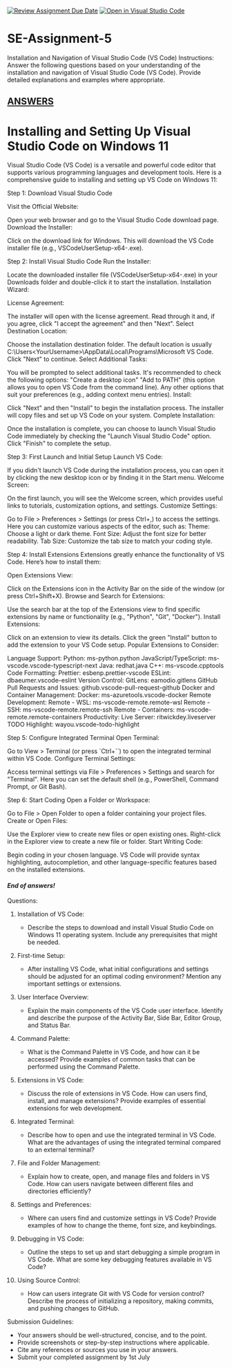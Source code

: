 [![Review Assignment Due Date](https://classroom.github.com/assets/deadline-readme-button-22041afd0340ce965d47ae6ef1cefeee28c7c493a6346c4f15d667ab976d596c.svg)](https://classroom.github.com/a/XoLGRbHq)
[![Open in Visual Studio Code](https://classroom.github.com/assets/open-in-vscode-2e0aaae1b6195c2367325f4f02e2d04e9abb55f0b24a779b69b11b9e10269abc.svg)](https://classroom.github.com/online_ide?assignment_repo_id=15296964&assignment_repo_type=AssignmentRepo)
# SE-Assignment-5
Installation and Navigation of Visual Studio Code (VS Code)
 Instructions:
Answer the following questions based on your understanding of the installation and navigation of Visual Studio Code (VS Code). Provide detailed explanations and examples where appropriate.

<h2><u>ANSWERS</u></h2>

# Installing and Setting Up Visual Studio Code on Windows 11

Visual Studio Code (VS Code) is a versatile and powerful code editor that supports various programming languages and development tools. Here is a comprehensive guide to installing and setting up VS Code on Windows 11:

Step 1: Download Visual Studio Code

Visit the Official Website:

Open your web browser and go to the Visual Studio Code download page.
Download the Installer:

Click on the download link for Windows. This will download the VS Code installer file (e.g., VSCodeUserSetup-x64-<version>.exe).

Step 2: Install Visual Studio Code
Run the Installer:

Locate the downloaded installer file (VSCodeUserSetup-x64-<version>.exe) in your Downloads folder and double-click it to start the installation.
Installation Wizard:

License Agreement:

The installer will open with the license agreement. Read through it and, if you agree, click "I accept the agreement" and then "Next".
Select Destination Location:

Choose the installation destination folder. The default location is usually C:\Users\<YourUsername>\AppData\Local\Programs\Microsoft VS Code. Click "Next" to continue.
Select Additional Tasks:

You will be prompted to select additional tasks. It's recommended to check the following options:
"Create a desktop icon"
"Add to PATH" (this option allows you to open VS Code from the command line).
Any other options that suit your preferences (e.g., adding context menu entries).
Install:

Click "Next" and then "Install" to begin the installation process. The installer will copy files and set up VS Code on your system.
Complete Installation:

Once the installation is complete, you can choose to launch Visual Studio Code immediately by checking the "Launch Visual Studio Code" option. Click "Finish" to complete the setup.

Step 3: First Launch and Initial Setup
Launch VS Code:

If you didn't launch VS Code during the installation process, you can open it by clicking the new desktop icon or by finding it in the Start menu.
Welcome Screen:

On the first launch, you will see the Welcome screen, which provides useful links to tutorials, customization options, and settings.
Customize Settings:

Go to File > Preferences > Settings (or press Ctrl+,) to access the settings. Here you can customize various aspects of the editor, such as:
Theme: Choose a light or dark theme.
Font Size: Adjust the font size for better readability.
Tab Size: Customize the tab size to match your coding style.

Step 4: Install Extensions
Extensions greatly enhance the functionality of VS Code. Here’s how to install them:

Open Extensions View:

Click on the Extensions icon in the Activity Bar on the side of the window (or press Ctrl+Shift+X).
Browse and Search for Extensions:

Use the search bar at the top of the Extensions view to find specific extensions by name or functionality (e.g., "Python", "Git", "Docker").
Install Extensions:

Click on an extension to view its details. Click the green "Install" button to add the extension to your VS Code setup.
Popular Extensions to Consider:

Language Support:
Python: ms-python.python
JavaScript/TypeScript: ms-vscode.vscode-typescript-next
Java: redhat.java
C++: ms-vscode.cpptools
Code Formatting:
Prettier: esbenp.prettier-vscode
ESLint: dbaeumer.vscode-eslint
Version Control:
GitLens: eamodio.gitlens
GitHub Pull Requests and Issues: github.vscode-pull-request-github
Docker and Container Management:
Docker: ms-azuretools.vscode-docker
Remote Development:
Remote - WSL: ms-vscode-remote.remote-wsl
Remote - SSH: ms-vscode-remote.remote-ssh
Remote - Containers: ms-vscode-remote.remote-containers
Productivity:
Live Server: ritwickdey.liveserver
TODO Highlight: wayou.vscode-todo-highlight

Step 5: Configure Integrated Terminal
Open Terminal:

Go to View > Terminal (or press `Ctrl+``) to open the integrated terminal within VS Code.
Configure Terminal Settings:

Access terminal settings via File > Preferences > Settings and search for "Terminal". Here you can set the default shell (e.g., PowerShell, Command Prompt, or Git Bash).

Step 6: Start Coding
Open a Folder or Workspace:

Go to File > Open Folder to open a folder containing your project files.
Create or Open Files:

Use the Explorer view to create new files or open existing ones. Right-click in the Explorer view to create a new file or folder.
Start Writing Code:

Begin coding in your chosen language. VS Code will provide syntax highlighting, autocompletion, and other language-specific features based on the installed extensions.





<h4><i>End of answers!</i></h4>
 Questions:

1. Installation of VS Code:
   - Describe the steps to download and install Visual Studio Code on Windows 11 operating system. Include any prerequisites that might be needed.

2. First-time Setup:
   - After installing VS Code, what initial configurations and settings should be adjusted for an optimal coding environment? Mention any important settings or extensions.

3. User Interface Overview:
   - Explain the main components of the VS Code user interface. Identify and describe the purpose of the Activity Bar, Side Bar, Editor Group, and Status Bar.

4. Command Palette:
   - What is the Command Palette in VS Code, and how can it be accessed? Provide examples of common tasks that can be performed using the Command Palette.

5. Extensions in VS Code:
   - Discuss the role of extensions in VS Code. How can users find, install, and manage extensions? Provide examples of essential extensions for web development.

6. Integrated Terminal:
   - Describe how to open and use the integrated terminal in VS Code. What are the advantages of using the integrated terminal compared to an external terminal?

7. File and Folder Management:
   - Explain how to create, open, and manage files and folders in VS Code. How can users navigate between different files and directories efficiently?

8. Settings and Preferences:
   - Where can users find and customize settings in VS Code? Provide examples of how to change the theme, font size, and keybindings.

9. Debugging in VS Code:
   - Outline the steps to set up and start debugging a simple program in VS Code. What are some key debugging features available in VS Code?

10. Using Source Control:
    - How can users integrate Git with VS Code for version control? Describe the process of initializing a repository, making commits, and pushing changes to GitHub.

 Submission Guidelines:
- Your answers should be well-structured, concise, and to the point.
- Provide screenshots or step-by-step instructions where applicable.
- Cite any references or sources you use in your answers.
- Submit your completed assignment by 1st July 

